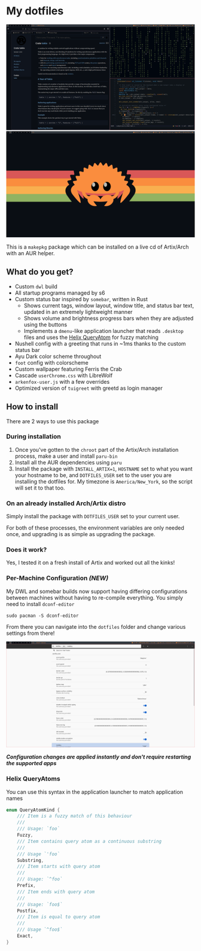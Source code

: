 # My dotfiles

![My desktop](screenshot.png)
![My desktop, empty](screenshot-desktop.png)

This is a `makepkg` package which can be installed on a live cd of Artix/Arch with an
AUR helper.

## What do you get?

- Custom `dwl` build
- All startup programs managed by s6
- Custom status bar inspired by `somebar`, written in Rust
  - Shows current tags, window layout, window title, and status bar text, updated in an extremely lightweight manner
  - Shows volume and brightness progress bars when they are adjusted using the buttons
  - Implements a `dmenu`-like application launcher that reads `.desktop` files and uses the [Helix QueryAtom](#helix-queryatoms) for fuzzy matching
- Nushell config with a greeting that runs in ~1ms thanks to the custom status bar
- Ayu Dark color scheme throughout
- `foot` config with colorscheme
- Custom wallpaper featuring Ferris the Crab
- Cascade `userChrome.css` with LibreWolf
- `arkenfox-user.js` with a few overrides
- Optimized version of `tuigreet` with greetd as login manager

## How to install
There are 2 ways to use this package

### During installation

1. Once you've gotten to the `chroot` part of the Artix/Arch installation process, make
a user and install `paru-bin`
2. Install all the AUR dependencies using `paru`
3. Install the package with `INSTALL_ARTIX=1`, `HOSTNAME` set to what you want your
hostname to be, and `DOTFILES_USER` set to the user you are installing the dotfiles
for. My timezone is `America/New_York`, so the script will set it to that too.

### On an already installed Arch/Artix distro

Simply install the package with `DOTFILES_USER` set to your current user.

For both of these processes, the environment variables are only needed once, and upgrading
is as simple as upgrading the package.

### Does it work?

Yes, I tested it on a fresh install of Artix and worked out all the kinks!

### Per-Machine Configuration *(NEW)*

My DWL and somebar builds now support having differing configurations between machines without
having to re-compile everything. You simply need to install `dconf-editor`

```shell
sudo pacman -S dconf-editor
```

From there you can navigate into the `dotfiles` folder and change various settings from there!

![dconf-editor demo](screenshot-dconf.png)

***Configuration changes are applied instantly and don't require restarting the supported apps***

### Helix QueryAtoms
You can use this syntax in the application launcher to match application names
```rust
enum QueryAtomKind {
    /// Item is a fuzzy match of this behaviour
    ///
    /// Usage: `foo`
    Fuzzy,
    /// Item contains query atom as a continuous substring
    ///
    /// Usage `'foo`
    Substring,
    /// Item starts with query atom
    ///
    /// Usage: `^foo`
    Prefix,
    /// Item ends with query atom
    ///
    /// Usage: `foo$`
    Postfix,
    /// Item is equal to query atom
    ///
    /// Usage `^foo$`
    Exact,
}
```